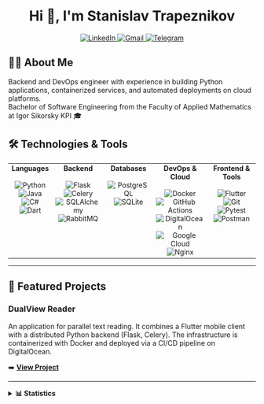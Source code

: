 <!-- Header -->
<div id="header" align="center">
  <h1 align="center">Hi 👋, I'm Stanislav Trapeznikov</h1>


  <!-- Social Badges -->
  <p align="center">
    <a href="https://linkedin.com/in/trapeznikov" target="_blank">
      <img src="https://img.shields.io/badge/LinkedIn-0077B5?style=for-the-badge&logo=linkedin&logoColor=white" alt="LinkedIn"/>
    </a>
    <a href="mailto:s.trapeznikov2004@gmail.com">
      <img src="https://img.shields.io/badge/Gmail-D14836?style=for-the-badge&logo=gmail&logoColor=white" alt="Gmail"/>
    </a>
    <a href="https://t.me/trapeznikov2004" target="_blank">
      <img src="https://img.shields.io/badge/Telegram-2CA5E0?style=for-the-badge&logo=telegram&logoColor=white" alt="Telegram"/>
    </a>
  </p>
</div>



## 👨‍💻 About Me
<p> Backend and DevOps engineer with experience in building Python applications, containerized services, and automated deployments on cloud platforms. </br>Bachelor of Software Engineering from the Faculty of Applied Mathematics at Igor Sikorsky KPI 🎓 </p>


## 🛠️ Technologies & Tools
<table>
<tr>
<td align="center" valign="top">
<strong>Languages</strong><br><br>
<img alt="Python" src="https://img.shields.io/badge/-Python-3776AB?style=flat-square&logo=python&logoColor=white" /><br>
<img alt="Java" src="https://img.shields.io/badge/-Java-ED8B00?style=flat-square&logo=openjdk&logoColor=white" /><br>
<img alt="C#" src="https://img.shields.io/badge/-C%23-239120?style=flat-square&logo=c-sharp&logoColor=white" /><br>
<img alt="Dart" src="https://img.shields.io/badge/-Dart-0175C2?style=flat-square&logo=dart&logoColor=white" />
</td>
<td align="center" valign="top">
<strong>Backend</strong><br><br>
<img alt="Flask" src="https://img.shields.io/badge/-Flask-000000?style=flat-square&logo=flask&logoColor=white" /><br>
<img alt="Celery" src="https://img.shields.io/badge/-Celery-37814A?style=flat-square&logo=celery&logoColor=white" /><br>
<img alt="SQLAlchemy" src="https://img.shields.io/badge/-SQLAlchemy-D71F00?style=flat-square&logo=sqlalchemy&logoColor=white" /><br>
<img alt="RabbitMQ" src="https://img.shields.io/badge/-RabbitMQ-FF6600?style=flat-square&logo=rabbitmq&logoColor=white" />
</td>
<td align="center" valign="top">
<strong>Databases</strong><br><br>
<img alt="PostgreSQL" src="https://img.shields.io/badge/-PostgreSQL-4169E1?style=flat-square&logo=postgresql&logoColor=white" /><br>
<img alt="SQLite" src="https://img.shields.io/badge/-SQLite-003B57?style=flat-square&logo=sqlite&logoColor=white" />
</td>
<td align="center" valign="top">
<strong>DevOps & Cloud</strong><br><br>
<img alt="Docker" src="https://img.shields.io/badge/-Docker-2496ED?style=flat-square&logo=docker&logoColor=white" /><br>
<img alt="GitHub Actions" src="https://img.shields.io/badge/-GitHub%20Actions-2088FF?style=flat-square&logo=github-actions&logoColor=white" /><br>
<img alt="DigitalOcean" src="https://img.shields.io/badge/-DigitalOcean-0080FF?style=flat-square&logo=digitalocean&logoColor=white" /><br>
<img alt="Google Cloud" src="https://img.shields.io/badge/-Google%20Cloud-4285F4?style=flat-square&logo=google-cloud&logoColor=white" /><br>
<img alt="Nginx" src="https://img.shields.io/badge/-Nginx-009639?style=flat-square&logo=nginx&logoColor=white" />
</td>
<td align="center" valign="top">
<strong>Frontend & Tools</strong><br><br>
<img alt="Flutter" src="https://img.shields.io/badge/-Flutter-02569B?style=flat-square&logo=flutter&logoColor=white" /><br>
<img alt="Git" src="https://img.shields.io/badge/-Git-F05032?style=flat-square&logo=git&logoColor=white" /><br>
<img alt="Pytest" src="https://img.shields.io/badge/-Pytest-0A9B71?style=flat-square&logo=pytest&logoColor=white" /><br>
<img alt="Postman" src="https://img.shields.io/badge/-Postman-FF6C37?style=flat-square&logo=postman&logoColor=white" />
<br>

</td>
</tr>
</table>

---

## 🚀 Featured Projects


<h3>DualView Reader</h3>
<p>An application for parallel text reading. It combines a Flutter mobile client with a distributed Python backend (Flask, Celery). The infrastructure is containerized with Docker and deployed via a CI/CD pipeline on DigitalOcean.</p>
➡️ <strong><a href="https://github.com/dvreader">View Project</a></strong>



---

<details>
<summary><b>📊 Statistics</b></summary>
<img src="https://github-readme-stats-one-henna-85.vercel.app/api?username=KoeGoorn&show_icons=true&theme=radical&hide_border=true&count_private=true&show=prs_merged&hide=stars" alt="GitHub Stats"/>
<img src="https://github-readme-stats-one-henna-85.vercel.app/api/top-langs/?username=KoeGoorn&theme=radical&hide_border=true&count_private=true" alt="Top Languages"/>
<p><img src="https://github-readme-activity-graph.vercel.app/graph?username=KoeGoorn&theme=tokyo-night&hide_border=true" alt="GitHub Activity Graph"/></p>
<p> <img src="https://wakatime.com/share/@b990f53c-a40e-4a73-a4ed-f7a43aecaa46/128b1acf-a08c-4ec3-9da2-233567245455.svg" alt="WakaTime Stats"/></p>

<p><img src="/metrics.plugin.wakatime.svg" alt="Metrics"></p>

<!--START_SECTION:waka-->
![Code Time](http://img.shields.io/badge/Code%20Time-16%20hrs%2053%20mins-blue)

📊 **This Week I Spent My Time On** 

```text
💬 Programming Languages: 
Other                    1 hr 46 mins        ██████████████████████░░░   89.71 % 
YAML                     10 mins             ██░░░░░░░░░░░░░░░░░░░░░░░   09.21 % 
JSON                     1 min               ░░░░░░░░░░░░░░░░░░░░░░░░░   01.08 % 
```


 Last Updated on 09/09/2025 00:56:21 UTC
<!--END_SECTION:waka-->

</details>